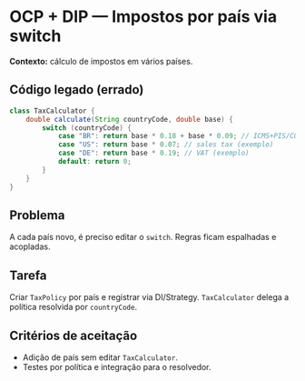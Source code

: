 # OCP + DIP — Impostos por país via switch

**Contexto:** cálculo de impostos em vários países.

## Código legado (errado)
```java
class TaxCalculator {
    double calculate(String countryCode, double base) {
        switch (countryCode) {
            case "BR": return base * 0.18 + base * 0.09; // ICMS+PIS/COFINS (exemplo simplificado)
            case "US": return base * 0.07; // sales tax (exemplo)
            case "DE": return base * 0.19; // VAT (exemplo)
            default: return 0;
        }
    }
}
```

## Problema
A cada país novo, é preciso editar o `switch`. Regras ficam espalhadas e acopladas.

## Tarefa
Criar `TaxPolicy` por país e registrar via DI/Strategy. `TaxCalculator` delega a política resolvida por `countryCode`.

## Critérios de aceitação
- Adição de país sem editar `TaxCalculator`.
- Testes por política e integração para o resolvedor.
